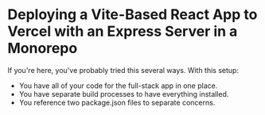 # Deploying a Vite-Based React App to Vercel with an Express Server in a Monorepo

If you're here, you've probably tried this several ways. With this setup:

- You have all of your code for the full-stack app in one place.
- You have separate build processes to have everything installed.
- You reference two package.json files to separate concerns.
